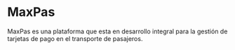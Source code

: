 # MaxPas
MaxPas es una plataforma que esta en desarrollo integral para la gestión de tarjetas de pago en el transporte de pasajeros. 
